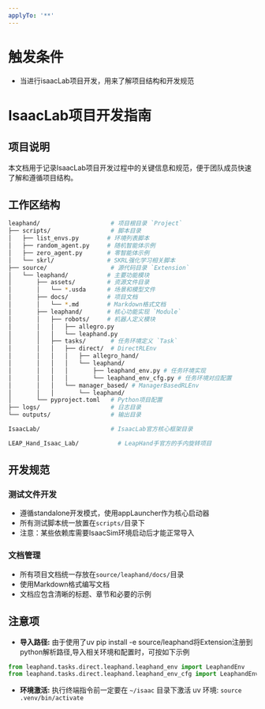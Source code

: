 ```yaml
---
applyTo: '**'
---
```


# 触发条件
- 当进行isaacLab项目开发，用来了解项目结构和开发规范

# IsaacLab项目开发指南

## 项目说明
本文档用于记录IsaacLab项目开发过程中的关键信息和规范，便于团队成员快速了解和遵循项目结构。

## 工作区结构
```bash
leaphand/                    # 项目根目录 `Project`
├── scripts/                 # 脚本目录
│   ├── list_envs.py        # 环境列表脚本
│   ├── random_agent.py     # 随机智能体示例
│   ├── zero_agent.py       # 零智能体示例
│   └── skrl/               # SKRL强化学习相关脚本
├── source/                  # 源代码目录 `Extension`
│   └── leaphand/           # 主要功能模块
│       ├── assets/         # 资源文件目录
│       │   └── *.usda      # 场景和模型文件
│       ├── docs/           # 项目文档
│       │   └── *.md        # Markdown格式文档
│       ├── leaphand/       # 核心功能实现 `Module`
│       │   ├── robots/     # 机器人定义模块
│       │   │   ├── allegro.py
│       │   │   └── leaphand.py
│       │   ├── tasks/       # 任务环境定义 `Task`
│       │   │   ├── direct/  # DirectRLEnv
│       │   │   │   ├── allegro_hand/
│       │   │   │   └── leaphand/
│       │   │   │       ├── leaphand_env.py # 任务环境实现
│       │   │   │       └── leaphand_env_cfg.py # 任务环境对应配置
│       │   │   └── manager_based/ # ManagerBasedRLEnv
│       │   │       └── leaphand/
│       └── pyproject.toml   # Python项目配置
├── logs/                    # 日志目录
└── outputs/                 # 输出目录

IsaacLab/                    # IsaacLab官方核心框架目录

LEAP_Hand_Isaac_Lab/           # LeapHand手官方的手内旋转项目
```

## 开发规范

### 测试文件开发
- 遵循standalone开发模式，使用appLauncher作为核心启动器
- 所有测试脚本统一放置在`scripts/`目录下
- 注意：某些依赖库需要IsaacSim环境启动后才能正常导入

### 文档管理
- 所有项目文档统一存放在`source/leaphand/docs/`目录
- 使用Markdown格式编写文档
- 文档应包含清晰的标题、章节和必要的示例

## 注意项
- **导入路径:** 由于使用了uv pip install -e source/leaphand将Extension注册到python解析路径,导入相关环境和配置时，可按如下示例
```python
from leaphand.tasks.direct.leaphand.leaphand_env import LeaphandEnv
from leaphand.tasks.direct.leaphand.leaphand_env_cfg import LeaphandEnvCfg
```
- **环境激活:** 执行终端指令前一定要在 `~/isaac` 目录下激活 uv 环境: `source .venv/bin/activate`
